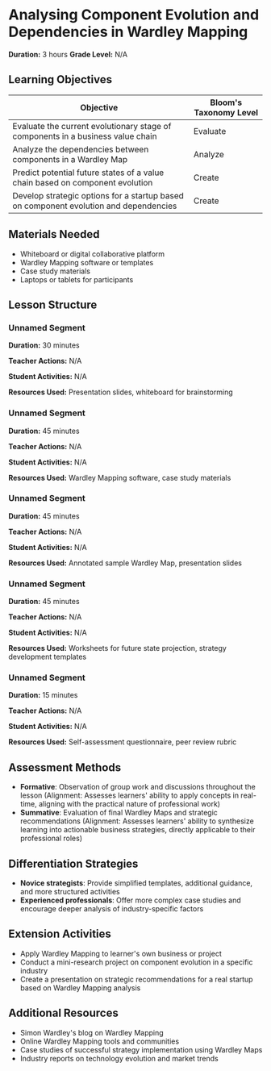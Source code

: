 # Analysing Component Evolution and Dependencies in Wardley Mapping

**Duration:** 3 hours **Grade Level:** N/A

## Learning Objectives

| Objective | Bloom's Taxonomy Level |
|-----------|-------------------------|
| Evaluate the current evolutionary stage of components in a business value chain | Evaluate |
| Analyze the dependencies between components in a Wardley Map | Analyze |
| Predict potential future states of a value chain based on component evolution | Create |
| Develop strategic options for a startup based on component evolution and dependencies | Create |

## Materials Needed
* Whiteboard or digital collaborative platform
* Wardley Mapping software or templates
* Case study materials
* Laptops or tablets for participants

## Lesson Structure
### Unnamed Segment
**Duration:** 30 minutes

**Teacher Actions:** N/A

**Student Activities:** N/A

**Resources Used:** Presentation slides, whiteboard for brainstorming

### Unnamed Segment
**Duration:** 45 minutes

**Teacher Actions:** N/A

**Student Activities:** N/A

**Resources Used:** Wardley Mapping software, case study materials

### Unnamed Segment
**Duration:** 45 minutes

**Teacher Actions:** N/A

**Student Activities:** N/A

**Resources Used:** Annotated sample Wardley Map, presentation slides

### Unnamed Segment
**Duration:** 45 minutes

**Teacher Actions:** N/A

**Student Activities:** N/A

**Resources Used:** Worksheets for future state projection, strategy development templates

### Unnamed Segment
**Duration:** 15 minutes

**Teacher Actions:** N/A

**Student Activities:** N/A

**Resources Used:** Self-assessment questionnaire, peer review rubric

## Assessment Methods
* **Formative**: Observation of group work and discussions throughout the lesson (Alignment: Assesses learners' ability to apply concepts in real-time, aligning with the practical nature of professional work)
* **Summative**: Evaluation of final Wardley Maps and strategic recommendations (Alignment: Assesses learners' ability to synthesize learning into actionable business strategies, directly applicable to their professional roles)

## Differentiation Strategies
* **Novice strategists**: Provide simplified templates, additional guidance, and more structured activities
* **Experienced professionals**: Offer more complex case studies and encourage deeper analysis of industry-specific factors

## Extension Activities
* Apply Wardley Mapping to learner's own business or project
* Conduct a mini-research project on component evolution in a specific industry
* Create a presentation on strategic recommendations for a real startup based on Wardley Mapping analysis

## Additional Resources
* Simon Wardley's blog on Wardley Mapping
* Online Wardley Mapping tools and communities
* Case studies of successful strategy implementation using Wardley Maps
* Industry reports on technology evolution and market trends
